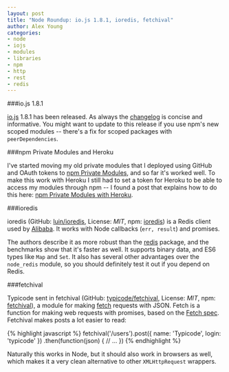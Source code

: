 ```yaml
---
layout: post
title: "Node Roundup: io.js 1.8.1, ioredis, fetchival"
author: Alex Young
categories:
- node
- iojs
- modules
- libraries
- npm
- http
- rest
- redis
---
```


###io.js 1.8.1

[io.js](https://iojs.org/) 1.8.1 has been released.  As always the [changelog](https://github.com/iojs/io.js/blob/v1.x/CHANGELOG.md) is concise and informative.  You might want to update to this release if you use npm's new scoped modules -- there's a fix for scoped packages with `peerDependencies`.

###npm Private Modules and Heroku

I've started moving my old private modules that I deployed using GitHub and OAuth tokens to [npm Private Modules](https://www.npmjs.com/private-modules), and so far it's worked well.  To make this work with Heroku I still had to set a token for Heroku to be able to access my modules through npm -- I found a post that explains how to do this here: [npm Private Modules with Heroku](http://blog.getpiggybank.com/npm-private-modules-with-heroku/).

###ioredis

ioredis (GitHub: [luin/ioredis](https://github.com/luin/ioredis), License: _MIT_, npm: [ioredis](https://www.npmjs.com/package/ioredis)) is a Redis client used by [Alibaba](http://en.wikipedia.org/wiki/Alibaba_Group).  It works with Node callbacks (`err, result`) and promises.

The authors describe it as more robust than the [redis](https://www.npmjs.com/package/redis) package, and the benchmarks show that it's faster as well.  It supports binary data, and ES6 types like `Map` and `Set`.  It also has several other advantages over the `node_redis` module, so you should definitely test it out if you depend on Redis.

###fetchival

Typicode sent in fetchival (GitHub: [typicode/fetchival](https://github.com/typicode/fetchival), License: _MIT_, npm: [fetchival](https://www.npmjs.com/package/fetchival)), a module for making [fetch](https://github.com/github/fetch) requests with JSON.  Fetch is a function for making web requests with promises, based on the [Fetch spec](https://fetch.spec.whatwg.org).  Fetchival makes posts a lot easier to read:

{% highlight javascript %}
fetchival('/users').post({
  name: 'Typicode',
  login: 'typicode'
})
.then(function(json) {
  // ...
})
{% endhighlight %}

Naturally this works in Node, but it should also work in browsers as well, which makes it a very clean alternative to other `XMLHttpRequest` wrappers.
